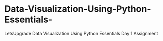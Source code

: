 # Data-Visualization-Using-Python-Essentials-
LetsUpgrade Data Visualization Using Python Essentials Day 1 Assignment
